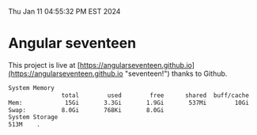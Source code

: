 Thu Jan 11 04:55:32 PM EST 2024

# Angular seventeen


This project is live at [https://angularseventeen.github.io](https://angularseventeen.github.io "seventeen!") thanks to Github.

```bash
System Memory
               total        used        free      shared  buff/cache   available
Mem:            15Gi       3.3Gi       1.9Gi       537Mi        10Gi        11Gi
Swap:          8.0Gi       768Ki       8.0Gi
System Storage
513M	.
